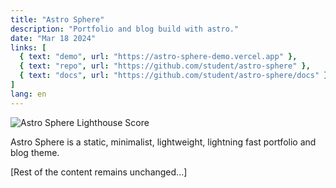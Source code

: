 ```yaml
---
title: "Astro Sphere"
description: "Portfolio and blog build with astro."
date: "Mar 18 2024"
links: [
  { text: "demo", url: "https://astro-sphere-demo.vercel.app" },
  { text: "repo", url: "https://github.com/student/astro-sphere" },
  { text: "docs", url: "https://github.com/student/astro-sphere/docs" }
]
lang: en
---
```


![Astro Sphere Lighthouse Score](/astro-sphere.jpg)

Astro Sphere is a static, minimalist, lightweight, lightning fast portfolio and blog theme.

[Rest of the content remains unchanged...]